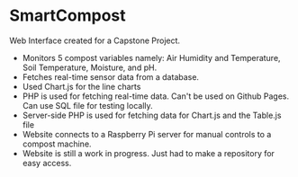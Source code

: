 # SmartCompost
Web Interface created for a Capstone Project.
- Monitors 5 compost variables namely: Air Humidity and Temperature, Soil Temperature, Moisture, and pH.
- Fetches real-time sensor data from a database.
- Used Chart.js for the line charts
- PHP is used for fetching real-time data. Can't be used on Github Pages. Can use SQL file for testing locally.
- Server-side PHP is used for fetching data for Chart.js and the Table.js file
- Website connects to a Raspberry Pi server for manual controls to a compost machine.
- Website is still a work in progress. Just had to make a repository for easy access.
